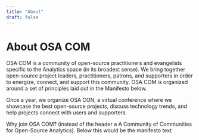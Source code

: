 ```yaml
---
title: "About"
draft: false
---
```


# About OSA COM

OSA COM is a community of open-source practitioners and evangelists specific to the Analytics space (in its broadest sense).  We bring together open-source project leaders, practitioners, patrons, and supporters in order to energize, connect, and support this community.  OSA COM is organized around a set of principles laid out in the Manifesto below.

Once a year, we organize OSA CON, a virtual conference where we showcase the best open-source projects, discuss technology trends, and help projects connect with users and supporters.

Why join OSA COM? (instead of the header a A Community of Communities for Open-Source Analytics). 
Below this would be the manifesto text
